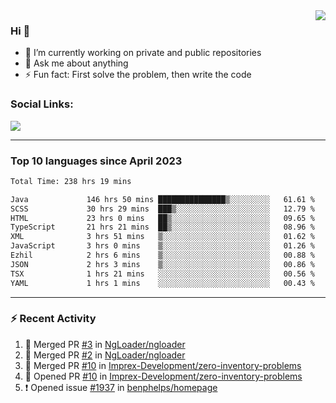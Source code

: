 <!--
<a href="https://wuffy.eu">
  <img align="right" src="https://github.com/ngloader/ngloader/blob/devcard/devcard.png" height="410" width="300" alt="NgLoader's Dev Card"/>
</a>
-->

<a href="https://wuffy.eu">
  <img align="right" src="https://github-readme-stats.vercel.app/api?username=ngloader&count_private=true&include_all_commits=true&show_icons=true&theme=dracula" />
</a>

### Hi 👋
- 🔭 I’m currently working on private and public repositories
- 💬 Ask me about anything
- ⚡ Fun fact: First solve the problem, then write the code

### Social Links:
<a href="https://discord.gg/jUtRU5Q">
  <img src="https://dcbadge.vercel.app/api/shield/128286216708685824?style=flat&theme=clean&compact=true" />
</a>

<!--
---

<div>
  <img src="https://github-readme-stats.vercel.app/api/wakatime?username=NgLoader&api_domain=wakapi.wuffy.dev&bg_color=282a36&title_color=ff6e96&icon_color=2F855A&text_color=ffffff&custom_title=Week%20Stats&layout=compact" />
</div>

---

<div>
  <img height="170" align="left" src="https://github-readme-stats.vercel.app/api?username=ngloader&count_private=true&include_all_commits=true&show_icons=true&theme=dracula" />
  <img src="https://github-readme-stats.vercel.app/api/top-langs/?username=ngloader&layout=compact&theme=dracula" />
</div>

---

<a href="https://github.com/ryo-ma/github-profile-trophy">
  <img width=800 src="https://github-profile-trophy.vercel.app/?username=ngloader&column=8&theme=dracula&no-frame=true"/>
</a>
-->

---

### Top 10 languages since April 2023

<!--START_SECTION:waka-->

```txt
Total Time: 238 hrs 19 mins

Java             146 hrs 50 mins ███████████████▒░░░░░░░░░   61.61 %
SCSS             30 hrs 29 mins  ███▒░░░░░░░░░░░░░░░░░░░░░   12.79 %
HTML             23 hrs 0 mins   ██▒░░░░░░░░░░░░░░░░░░░░░░   09.65 %
TypeScript       21 hrs 21 mins  ██▒░░░░░░░░░░░░░░░░░░░░░░   08.96 %
XML              3 hrs 51 mins   ▒░░░░░░░░░░░░░░░░░░░░░░░░   01.62 %
JavaScript       3 hrs 0 mins    ▒░░░░░░░░░░░░░░░░░░░░░░░░   01.26 %
Ezhil            2 hrs 6 mins    ▒░░░░░░░░░░░░░░░░░░░░░░░░   00.88 %
JSON             2 hrs 3 mins    ▒░░░░░░░░░░░░░░░░░░░░░░░░   00.86 %
TSX              1 hrs 21 mins   ░░░░░░░░░░░░░░░░░░░░░░░░░   00.56 %
YAML             1 hrs 1 mins    ░░░░░░░░░░░░░░░░░░░░░░░░░   00.43 %
```

<!--END_SECTION:waka-->

---

### :zap: Recent Activity
<!--START_SECTION:activity-->
1. 🎉 Merged PR [#3](https://github.com/NgLoader/ngloader/pull/3) in [NgLoader/ngloader](https://github.com/NgLoader/ngloader)
2. 🎉 Merged PR [#2](https://github.com/NgLoader/ngloader/pull/2) in [NgLoader/ngloader](https://github.com/NgLoader/ngloader)
3. 🎉 Merged PR [#10](https://github.com/Imprex-Development/zero-inventory-problems/pull/10) in [Imprex-Development/zero-inventory-problems](https://github.com/Imprex-Development/zero-inventory-problems)
4. 💪 Opened PR [#10](https://github.com/Imprex-Development/zero-inventory-problems/pull/10) in [Imprex-Development/zero-inventory-problems](https://github.com/Imprex-Development/zero-inventory-problems)
5. ❗ Opened issue [#1937](https://github.com/benphelps/homepage/issues/1937) in [benphelps/homepage](https://github.com/benphelps/homepage)
<!--END_SECTION:activity-->

